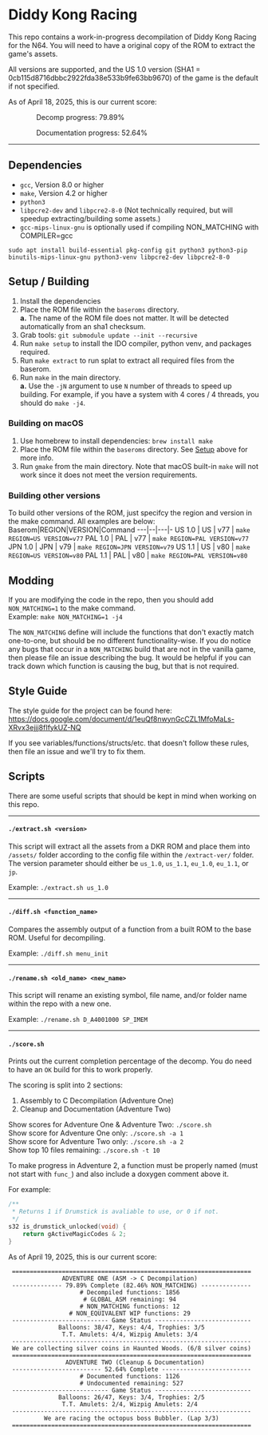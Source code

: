 # Diddy Kong Racing

This repo contains a work-in-progress decompilation of Diddy Kong Racing for the N64. You will need to have a original copy of the ROM to extract the game's assets.

All versions are supported, and the US 1.0 version (SHA1 = 0cb115d8716dbbc2922fda38e533b9fe63bb9670) of the game is the default if not specified.

<!-- README_SCORE_SUMMARY_BEGIN -->
As of April 18, 2025, this is our current score:

&emsp;&emsp;&emsp;&emsp;Decomp progress: 79.89%

&emsp;&emsp;&emsp;&emsp;Documentation progress: 52.64%
<!-- README_SCORE_SUMMARY_END -->

---

## Dependencies

* `gcc`, Version 8.0 or higher
* `make`, Version 4.2 or higher
* `python3`
* `libpcre2-dev` and `libpcre2-8-0` (Not technically required, but will speedup extracting/building some assets.)
* `gcc-mips-linux-gnu` is optionally used if compiling NON_MATCHING with COMPILER=gcc

`sudo apt install build-essential pkg-config git python3 python3-pip binutils-mips-linux-gnu python3-venv libpcre2-dev libpcre2-8-0`

## Setup / Building
1. Install the dependencies
2. Place the ROM file within the `baseroms` directory.  
    **a.** The name of the ROM file does not matter. It will be detected automatically from an sha1 checksum.  
3. Grab tools: `git submodule update --init --recursive`
4. Run `make setup` to install the IDO compiler, python venv, and packages required.
5. Run `make extract` to run splat to extract all required files from the baserom.
6. Run `make` in the main directory.  
    **a.** Use the `-jN` argument to use `N` number of threads to speed up building. For example, if you have a system with 4 cores / 4 threads, you should do `make -j4`.

### Building on macOS
1. Use homebrew to install dependencies: `brew install make`
2. Place the ROM file within the `baseroms` directory. See [Setup](#setup--building) above for more info.
3. Run `gmake` from the main directory. Note that macOS built-in `make` will not work since it does not meet the version requirements.

### Building other versions
To build other versions of the ROM, just specifcy the region and version in the make command. All examples are below:
Baserom|REGION|VERSION|Command
---|--|---|-
US 1.0 | US | v77 | `make REGION=US VERSION=v77`
PAL 1.0 | PAL | v77 | `make REGION=PAL VERSION=v77`
JPN 1.0 | JPN | v79 | `make REGION=JPN VERSION=v79`
US 1.1 | US | v80 | `make REGION=US VERSION=v80`
PAL 1.1 | PAL | v80 | `make REGION=PAL VERSION=v80`  

## Modding
If you are modifying the code in the repo, then you should add `NON_MATCHING=1` to the make command.  
Example: `make NON_MATCHING=1 -j4`  
  
The `NON_MATCHING` define will include the functions that don't exactly match one-to-one, but should be no different functionality-wise. If you do notice any bugs that occur in a `NON_MATCHING` build that are not in the vanilla game, then please file an issue describing the bug. It would be helpful if you can track down which function is causing the bug, but that is not required.

## Style Guide

The style guide for the project can be found here: https://docs.google.com/document/d/1euQf8nwynGcCZL1MfoMaLs-XRvx3ejjj8fIfykUZ-NQ

If you see variables/functions/structs/etc. that doesn't follow these rules, then file an issue and we'll try to fix them.

## Scripts

There are some useful scripts that should be kept in mind when working on this repo.

---

#### `./extract.sh <version>`

This script will extract all the assets from a DKR ROM and place them into `/assets/` folder according to the config file within the `/extract-ver/` folder. The version parameter should either be `us_1.0`, `us_1.1`, `eu_1.0`, `eu_1.1`, or `jp`.

Example: `./extract.sh us_1.0`

---

#### `./diff.sh <function_name>`

Compares the assembly output of a function from a built ROM to the base ROM. Useful for decompiling.

Example: `./diff.sh menu_init`

---

#### `./rename.sh <old_name> <new_name>`

This script will rename an existing symbol, file name, and/or folder name within the repo with a new one.

Example: `./rename.sh D_A4001000 SP_IMEM`

---

#### `./score.sh`

Prints out the current completion percentage of the decomp. You do need to have an `OK` build for this to work properly.

The scoring is split into 2 sections: 
1. Assembly to C Decompilation (Adventure One)
2. Cleanup and Documentation (Adventure Two)

Show scores for Adventure One & Adventure Two: `./score.sh`  
Show score for Adventure One only: `./score.sh -a 1`  
Show score for Adventure Two only: `./score.sh -a 2`  
Show top 10 files remaining: `./score.sh -t 10`  

To make progress in Adventure 2, a function must be properly named (must not start with `func_`) and also include a doxygen comment above it.

For example:
```c
/**
 * Returns 1 if Drumstick is avaliable to use, or 0 if not.
 */
s32 is_drumstick_unlocked(void) {
    return gActiveMagicCodes & 2;
}
```

<!-- README_SCORE_BEGIN -->
As of April 19, 2025, this is our current score:
```
 ===================================================================
               ADVENTURE ONE (ASM -> C Decompilation)
 -------------- 79.89% Complete (82.46% NON_MATCHING) --------------
                    # Decompiled functions: 1856
                     # GLOBAL_ASM remaining: 94
                    # NON_MATCHING functions: 12
                 # NON_EQUIVALENT WIP functions: 29
 --------------------------- Game Status ---------------------------
              Balloons: 38/47, Keys: 4/4, Trophies: 3/5
               T.T. Amulets: 4/4, Wizpig Amulets: 3/4
 -------------------------------------------------------------------
 We are collecting silver coins in Haunted Woods. (6/8 silver coins)
 ===================================================================
                ADVENTURE TWO (Cleanup & Documentation)
 ------------------------- 52.64% Complete -------------------------
                    # Documented functions: 1126
                    # Undocumented remaining: 527
 --------------------------- Game Status ---------------------------
              Balloons: 26/47, Keys: 3/4, Trophies: 2/5
               T.T. Amulets: 2/4, Wizpig Amulets: 2/4
 -------------------------------------------------------------------
          We are racing the octopus boss Bubbler. (Lap 3/3)
 ===================================================================
```
<!-- README_SCORE_END -->
